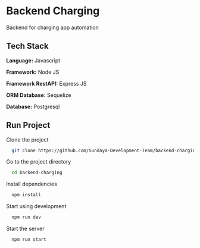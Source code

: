 
# Backend Charging

Backend for charging app automation




## Tech Stack

**Language:** Javascript

**Framework:** Node JS

**Framework RestAPI:** Express JS

**ORM Database:** Sequelize

**Database:** Postgresql


## Run Project

Clone the project

```bash
  git clone https://github.com/Sundaya-Development-Team/backend-charging.git
```

Go to the project directory

```bash
  cd backend-charging
```

Install dependencies

```bash
  npm install
```

Start using development

```bash
  npm run dev
```
Start the server

```bash
  npm run start
```
